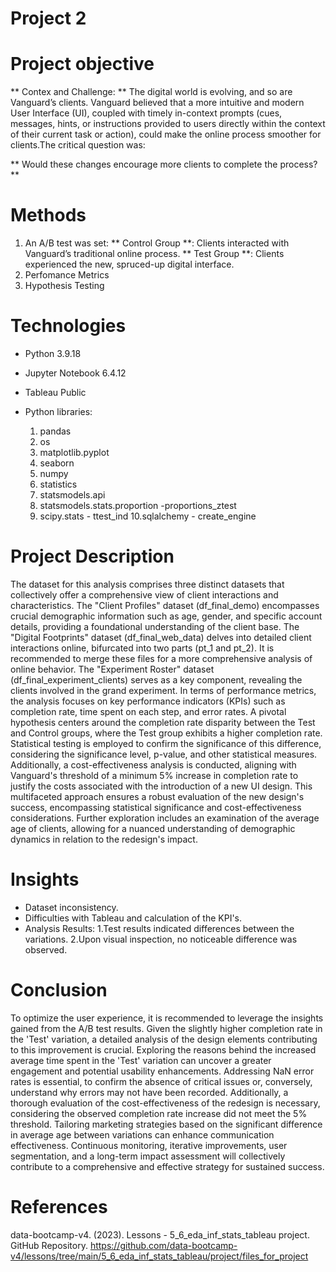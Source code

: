 # Project 2

# Project objective

** Contex and Challenge: ** 
The digital world is evolving, and so are Vanguard’s clients. Vanguard believed that a more intuitive and modern User Interface (UI), coupled with timely in-context prompts (cues, messages, hints, or instructions provided to users directly within the context of their current task or action), could make the online process smoother for clients.The critical question was: 

** Would these changes encourage more clients to complete the process? **
 
# Methods
1. An A/B test was set:
  ** Control Group **: Clients interacted with Vanguard’s traditional online process.
  ** Test Group **: Clients experienced the new, spruced-up digital interface.
2. Perfomance Metrics 
3. Hypothesis Testing
 
# Technologies 
  - Python 3.9.18 
  - Jupyter Notebook 6.4.12
  - Tableau Public

  - Python libraries:
    1. pandas
    2. os
    3. matplotlib.pyplot
    4. seaborn
    5. numpy
    6. statistics
    7. statsmodels.api
    8. statsmodels.stats.proportion -proportions_ztest
    9. scipy.stats - ttest_ind
    10.sqlalchemy - create_engine

# Project Description

The dataset for this analysis comprises three distinct datasets that collectively offer a comprehensive view of client interactions and characteristics. The "Client Profiles" dataset (df_final_demo) encompasses crucial demographic information such as age, gender, and specific account details, providing a foundational understanding of the client base. The "Digital Footprints" dataset (df_final_web_data) delves into detailed client interactions online, bifurcated into two parts (pt_1 and pt_2). It is recommended to merge these files for a more comprehensive analysis of online behavior. The "Experiment Roster" dataset (df_final_experiment_clients) serves as a key component, revealing the clients involved in the grand experiment. In terms of performance metrics, the analysis focuses on key performance indicators (KPIs) such as completion rate, time spent on each step, and error rates. A pivotal hypothesis centers around the completion rate disparity between the Test and Control groups, where the Test group exhibits a higher completion rate. Statistical testing is employed to confirm the significance of this difference, considering the significance level, p-value, and other statistical measures. Additionally, a cost-effectiveness analysis is conducted, aligning with Vanguard's threshold of a minimum 5% increase in completion rate to justify the costs associated with the introduction of a new UI design. This multifaceted approach ensures a robust evaluation of the new design's success, encompassing statistical significance and cost-effectiveness considerations. Further exploration includes an examination of the average age of clients, allowing for a nuanced understanding of demographic dynamics in relation to the redesign's impact.

# Insights
  - Dataset inconsistency.
  - Difficulties with Tableau and calculation of the KPI's.
  - Analysis Results:
     1.Test results indicated differences between the variations.
     2.Upon visual inspection, no noticeable difference was observed.

# Conclusion
  To optimize the user experience, it is recommended to leverage the insights gained from the A/B test results. Given the slightly higher completion rate in the 'Test' variation, a detailed analysis of the design elements contributing to this improvement is crucial. Exploring the reasons behind the increased average time spent in the 'Test' variation can uncover a greater engagement and potential usability enhancements. Addressing NaN error rates is essential, to confirm the absence of critical issues or, conversely, understand why errors may not have been recorded. Additionally, a thorough evaluation of the cost-effectiveness of the redesign is necessary, considering the observed completion rate increase did not meet the 5% threshold. Tailoring marketing strategies based on the significant difference in average age between variations can enhance communication effectiveness. Continuous monitoring, iterative improvements, user segmentation, and a long-term impact assessment will collectively contribute to a comprehensive and effective strategy for sustained success.

# References
  data-bootcamp-v4. (2023). Lessons - 5_6_eda_inf_stats_tableau project. GitHub Repository. https://github.com/data-bootcamp-v4/lessons/tree/main/5_6_eda_inf_stats_tableau/project/files_for_project
